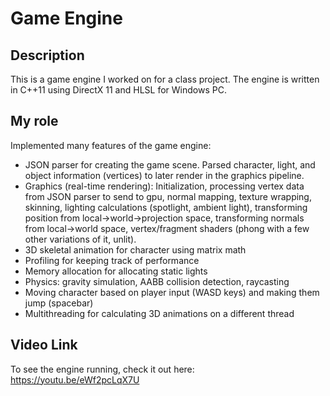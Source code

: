 # Game Engine


## Description
This is a game engine I worked on for a class project. The engine is written in C++11 using DirectX 11 and HLSL for Windows PC.

## My role
Implemented many features of the game engine:
- JSON parser for creating the game scene. Parsed character, light, and object information (vertices) to later render in the graphics pipeline.  
- Graphics (real-time rendering): Initialization, processing vertex data from JSON parser to send to gpu, normal mapping, texture wrapping, skinning, lighting calculations (spotlight, ambient light), transforming position from local->world->projection space, transforming normals from local->world space, vertex/fragment shaders (phong with a few other variations of it, unlit).  
- 3D skeletal animation for character using matrix math
- Profiling for keeping track of performance
- Memory allocation for allocating static lights
- Physics: gravity simulation, AABB collision detection, raycasting
- Moving character based on player input (WASD keys) and making them jump (spacebar)
- Multithreading for calculating 3D animations on a different thread

## Video Link
To see the engine running, check it out here: https://youtu.be/eWf2pcLqX7U
